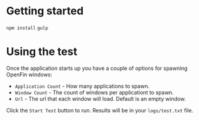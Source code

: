 Getting started
====
`npm install`
`gulp`

Using the test
====
Once the application starts up you have a couple of options for spawning OpenFin windows: 
* `Application Count` - How many applications to spawn.
* `Window Count` -  The count of windows per applicationt to spawn.
* `Url` -  The url that each window will load. Default is an empty window.

Click the `Start Test` button to run. Results will be in your `logs/test.txt` file.